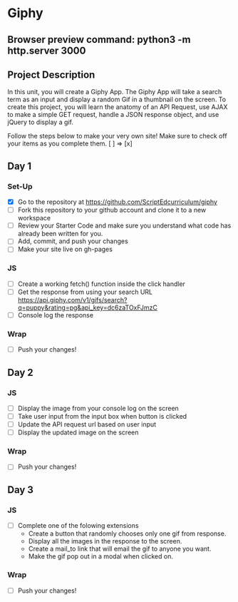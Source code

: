 # Giphy
## Browser preview command: python3 -m http.server 3000

## Project Description
In this unit, you will create a Giphy App. The Giphy App will take a search term as an input and display a random Gif in a thumbnail on the screen. To create this project, you will learn the anatomy of an API Request, use AJAX to make a simple GET request, handle a JSON response object, and use jQuery to display a gif.

Follow the steps below to make your very own site! 
Make sure to check off your items as you complete them. [ ] => [x]


## Day 1
### Set-Up
- [x] Go to the repository at https://github.com/ScriptEdcurriculum/giphy
- [ ] Fork this repository to your github account and clone it to a new workspace
- [ ] Review your Starter Code and make sure you understand what code has already been written for you.
- [ ] Add, commit, and push your changes
- [ ] Make your site live on gh-pages

### JS
- [ ] Create a working fetch() function inside the click handler
- [ ] Get the response from using your search URL https://api.giphy.com/v1/gifs/search?q=puppy&rating=pg&api_key=dc6zaTOxFJmzC
- [ ] Console log the response

### Wrap
- [ ] Push your changes!

## Day 2
### JS
- [ ] Display the image from your console log on the screen
- [ ] Take user input from the input box when button is clicked
- [ ] Update the API request url based on user input
- [ ] Display the updated image on the screen 

### Wrap
- [ ] Push your changes!


## Day 3
### JS
- [ ] Complete one of the folowing extensions 
    - Create a button that randomly chooses only one gif from response.
    - Display all the images in the response to the screen.
    - Create a mail_to link that will email the gif to anyone you want.
    - Make the gif pop out in a modal when clicked on.

### Wrap
- [ ] Push your changes!


